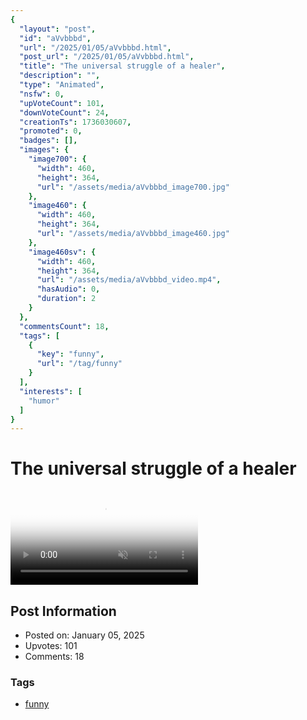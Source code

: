 ```yaml
---
{
  "layout": "post",
  "id": "aVvbbbd",
  "url": "/2025/01/05/aVvbbbd.html",
  "post_url": "/2025/01/05/aVvbbbd.html",
  "title": "The universal struggle of a healer",
  "description": "",
  "type": "Animated",
  "nsfw": 0,
  "upVoteCount": 101,
  "downVoteCount": 24,
  "creationTs": 1736030607,
  "promoted": 0,
  "badges": [],
  "images": {
    "image700": {
      "width": 460,
      "height": 364,
      "url": "/assets/media/aVvbbbd_image700.jpg"
    },
    "image460": {
      "width": 460,
      "height": 364,
      "url": "/assets/media/aVvbbbd_image460.jpg"
    },
    "image460sv": {
      "width": 460,
      "height": 364,
      "url": "/assets/media/aVvbbbd_video.mp4",
      "hasAudio": 0,
      "duration": 2
    }
  },
  "commentsCount": 18,
  "tags": [
    {
      "key": "funny",
      "url": "/tag/funny"
    }
  ],
  "interests": [
    "humor"
  ]
}
---
```


# The universal struggle of a healer

<video controls playsinline loop muted poster="/assets/media/aVvbbbd_image460.jpg">
  <source src="/assets/media/aVvbbbd_video.mp4" type="video/mp4">
  Your browser does not support the video tag.
</video>

## Post Information

- Posted on: January 05, 2025
- Upvotes: 101
- Comments: 18

### Tags

- [funny](/tag/funny)
